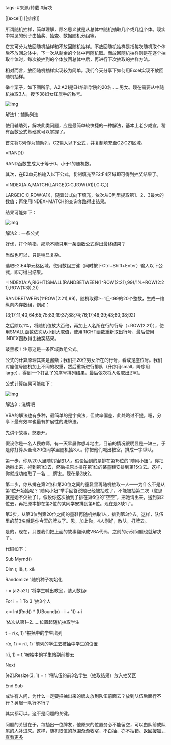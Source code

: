 

tags: #来源/转载 
#解决 

[[excel]]
[[排序]]





所谓随机抽样，简单理解，顾名思义就是从总体中随机抽取几个或几组个体。现实中常见的例子由抽奖、抽查、数据随机分组等。

它又可分为放回随机抽样和不放回随机抽样。不放回随机抽样是指每次随机取个体后不放回总体中，下一次从剩余的个体中再随机取。而放回随机抽样则是在逐个抽取个体时，每次被抽到的个体放回总体中后，再进行下次抽取的抽样方法。

相对而言，放回随机抽样实现较为简单。我们今天分享下如何用Excel实现不放回随机抽样。

举个栗子，如下图所示，A2:A21是EH培训学院的20名……男女。现在需要从中随机抽取3人，授予38妇女红旗手的称号。

![img](http://5b0988e595225.cdn.sohucs.com/images/20180616/0b0b36a7fdad47e2bd063dd58125f823.jpeg)

解法1：辅助列法

使用辅助列，解决此类问题，应是最简单较快捷的一种解法，基本上老少咸宜，稍有函数公式基础就可以掌握了。

首先将C列作为辅助列，C2输入以下公式，并复制填充至C2:C21区域。

=RAND()

RAND函数生成大于等于0、小于1的随机数。

其次，在E2单元格输入以下公式，复制填充至F2:F4区域即可得到抽奖结果了。

=INDEX(A:A,MATCH(LARGE(C:C,ROW(A1)),C:C,))

LARGE(C:C,ROW(A1))，随着公式向下填充，依次从C列里提取第1、2、3最大的数值；再使用INDEX+MATCH的查询套路得出结果。

结果可能如下：

![img](http://5b0988e595225.cdn.sohucs.com/images/20180616/0193531dedf84114a369b298f9f96635.jpeg)

解法2：一条公式

好伐，打个响指，那能不能只用一条函数公式得出最终结果？

当然也可以，只是稍显复杂。

选取E2:E4单元格区域，使用数组三键（同时按下Ctrl+Shift+Enter）输入以下公式，即可得出结果。

=INDEX(A:A,RIGHT(SMALL(RANDBETWEEN(1^ROW(2:21),99)/1%+ROW(2:21),ROW(1:3)),2))

RANDBETWEEN(1^ROW(2:21),99)，随机取得>=1且<99的20个整数，生成一维纵向内存数组，例如：

{3;17;11;40;64;65;75;83;19;37;88;74;76;17;46;39;43;80;38;92}

之后除以1%，将随机值放大百倍，再加上人名所在行的行号（+ROW(2:21)），使用SMALL函数依次从小到大取值，使用RIGHT函数重新取出行号，最后使用INDEX函数得出抽奖结果。

敲黑板！注意这是一条区域数组公式。

公式的计算原理其实是酱紫；我们把20位男女所在的行号，看成是座位号。我们对座位号随机加上不同的权重，然后重新进行排队（升序用small，降序用large），得到一个打乱了的座号排列结果，最后依次将人名取出即可。

公式计算结果可能如下：

![img](http://5b0988e595225.cdn.sohucs.com/images/20180616/33daf55c39134a8b8d21b4588d5e5e27.jpeg)

解法3：洗牌吧

VBA的解法也有多种，最简单的是字典法，但效率偏差，此处略过不提。嗯，分享下最有效率也最有扩展性的洗牌法。

先讲个故事，憋走开。

假设你是一名人民教师，有一天早晨你想斗地主，目前的情况很明显是一缺三，于是你打算从全班20位同学里随机抽3人。你把他们喊出教室，排成一字纵队。

第一步，你从20人里随机抽取1人。假设抽到的是排在第15位的“随风小妞”。你把她揪出来，拖到第1位去，然后把原本排在第1位的某童鞋安排到第15位去。这样，你就成功抽取了一名……牌友。现在是2缺2。

第二步，你从排在第2位和第20位之间的童鞋里再随机抽取一人——为什么不是从第1位开始抽呢？“随风小妞”举手回答说她已经被抽过了，不能被抽第二次（意思就是她不欠抽了）。假设你这次抽到了排在第6位的“空空”，把她请出来，送到第2位去，再把原本排在第2位的某同学安排到第6位。现在是3缺1了。

第3步，从第3位到第20位之间的童鞋再随机抽取1人，排到第3位去。这样，队伍里的前3名就是你今天的牌友了。恩，加上你，4人刚好，散队，打牌去。

是的，现在，只要我们把上面的故事翻译成VBA代码，之前的示例问题也就解决了。

代码如下：

Sub Myrnd()

Dim r, i&, t, x&

Randomize '随机种子初始化

r = [a2:a21] '将学生喊出教室，装入数组r

For i = 1 To 3 '抽3个人

x = Int(Rnd() * (UBound(r) - i + 1)) + i

'依次从第1~2……位置起随机抽取学生

t = r(x, 1) '被抽中的学生出列

r(x, 1) = r(i, 1) '前列的学生去被抽中学生的位置

r(i, 1) = t '被抽中的学生站到前排去

Next

[e2].Resize(3, 1) = r '将队伍的前3名学生（抽取结果）放入抽奖区

End Sub

或许有人问，为什么一定要把抽出来的牌友放到队伍前面去？放到队伍后面行不行？另起一队行不行？

其实都可以。这不是问题的关键。

问题的关键在于，每抽出一位牌友，他原来的位置务必不能留空，可以由队前或队尾的人补进来。这样，随机取值的范围渐渐收窄，不白抽，亦不抽错。[返回搜狐，查看更多](https://www.sohu.com/?strategyid=00001&spm=smpc.content.content.2.1619596911529M0MrJ8Y)